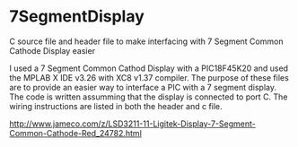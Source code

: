 # 7SegmentDisplay
C source file and header file to make interfacing with 7 Segment Common Cathode Display easier


I used a 7 Segment Common Cathod Display with a PIC18F45K20 and used the MPLAB X IDE v3.26 with XC8 v1.37 compiler. The purpose of these files are to provide an easier way to interface a PIC with a 7 segment display. The code is written assumming that the display is connected to port C. The wiring instructions are listed in both the header and c file.

http://www.jameco.com/z/LSD3211-11-Ligitek-Display-7-Segment-Common-Cathode-Red_24782.html
